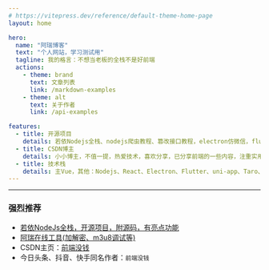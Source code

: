 ```yaml
---
# https://vitepress.dev/reference/default-theme-home-page
layout: home

hero:
  name: "阿瑞博客"
  text: "个人网站，学习测试用"
  tagline: 我的格言：不想当老板的全栈不是好前端
  actions:
    - theme: brand
      text: 文章列表
      link: /markdown-examples
    - theme: alt
      text: 关于作者
      link: /api-examples

features:
  - title: 开源项目
    details: 若依Nodejs全栈、nodejs爬虫教程、篡改接口教程，electron仿微信，flutter仿微信，更新中
  - title: CSDN博主
    details: 小小博主，不值一提，热爱技术，喜欢分享，已分享前端的一些内容，注重实用性，浅显易懂
  - title: 技术栈
    details: 主Vue，其他：Nodejs、React、Electron、Flutter、uni-app、Taro、小程序等
---
```


***
### 强烈推荐
- [若依NodeJs全栈，开源项目，附源码，有亮点功能](http://yanrui521.com:5000)
- [阿瑞在线工具(加解密、m3u8调试等)](http://yanrui521.com:3020)
- CSDN主页：[前端没钱](https://blog.csdn.net/yan1915766026)
- 今日头条、抖音、快手同名作者：`前端没钱`
